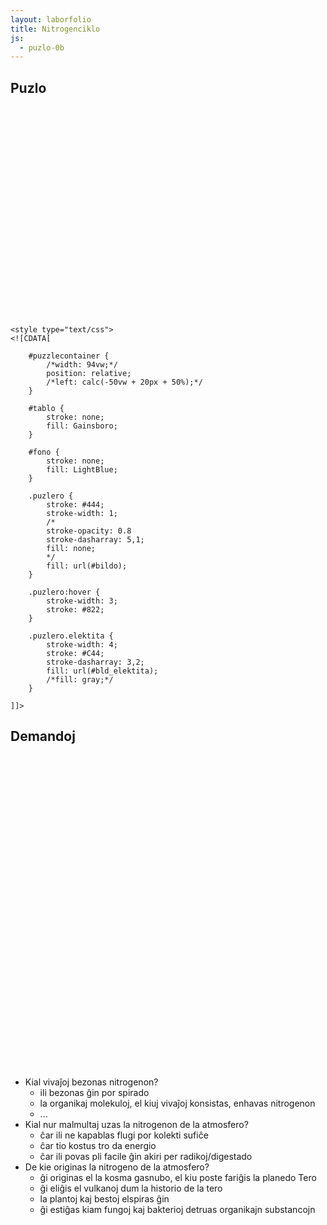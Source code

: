 ```yaml
---
layout: laborfolio
title: Nitrogenciklo
js:
  - puzlo-0b  
---
```


## Puzlo

<script>
  window.onload = () => {
    const bgimg = "https://upload.wikimedia.org/wikipedia/commons/thumb/2/27/Nitrogen_Cycle-eo.svg/1024px-Nitrogen_Cycle-eo.svg.png";
    const svgpuzlo = new SVGPuzlo("puzzlecontainer",4,3,700,500,5,3,21.0);
    svgpuzlo.kreu(bgimg,13,0.04);
  }
</script>

<svg id="puzzlecontainer"
 version="1.1" 
    id="puzzlecontainer"
    xmlns="http://www.w3.org/2000/svg" 
    xmlns:xlink="http://www.w3.org/1999/xlink" 
    width="600" height="400" 
    viewBox="0 0 1350 900">        
     
    <style type="text/css">
    <![CDATA[

        #puzzlecontainer {
            /*width: 94vw;*/
            position: relative;
            /*left: calc(-50vw + 20px + 50%);*/
        }

        #tablo {
            stroke: none;
            fill: Gainsboro;
        }

        #fono {
            stroke: none;
            fill: LightBlue;
        }

        .puzlero {
            stroke: #444;
            stroke-width: 1;
            /*            
            stroke-opacity: 0.8
            stroke-dasharray: 5,1;
            fill: none; 
            */
            fill: url(#bildo);
        }

        .puzlero:hover {
            stroke-width: 3;
            stroke: #822;
        }

        .puzlero.elektita {
            stroke-width: 4;
            stroke: #C44;
            stroke-dasharray: 3,2;
            fill: url(#bld_elektita);
            /*fill: gray;*/
        }

    ]]>
  </style>   

  <g id="puzleroj"></g>
</svg>

## Demandoj

  <svg width="500" height="500" version="1.1">
    <use xlink:href="#s-1-1" class="puzlero" transform="translate(-100 -100)"></use>
  </svg>

- Kial vivaĵoj bezonas nitrogenon?
  - ili bezonas ĝin por spirado
  - la organikaj molekuloj, el kiuj vivaĵoj konsistas, enhavas nitrogenon
  - ...
- Kial nur malmultaj uzas la nitrogenon de la atmosfero?
  - ĉar ili ne kapablas flugi por kolekti sufiĉe
  - ĉar tio kostus tro da energio
  - ĉar ili povas pli facile ĝin akiri per radikoj/digestado
- De kie originas la nitrogeno de la atmosfero?
  - ĝi originas el la kosma gasnubo, el kiu poste fariĝis la planedo Tero
  - ĝi eliĝis el vulkanoj dum la historio de la tero
  - la plantoj kaj bestoj elspiras ĝin
  - ĝi estiĝas kiam fungoj kaj bakterioj detruas organikajn substancojn

<!--https://boxy-svg.com/ideas/123/jigsaw-puzzle-generator -->

<pre id="graph" style="display: none">
    digraph {
        N2 [label="atomsfera\nnitrogeno (N₂)"]
        NH4 [label="NH₄⁺"]
        NO2 [label="NO₂⁻"]
        NO3 [label="NO₃⁻"]

        N2 -> NH4 [label="oksidigaj\nbakterioj"]
        NH4 -> NO2 [label="nitratigaj\nbakterioj"]
        NO2 -> NO3 [label="nitratigaj\nbakterioj"]
        NO3 -> N2 [label="malnitratigaj\nbakterioj"]
    }

</pre>

<div id="rend"></div>

<!--
    // OS [label="oksidigaj simbiontoj"]
    //  NH₄⁺ NO₂⁻ NO₃⁻
-->
